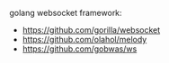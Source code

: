 golang websocket framework:
- https://github.com/gorilla/websocket
- https://github.com/olahol/melody
- https://github.com/gobwas/ws

